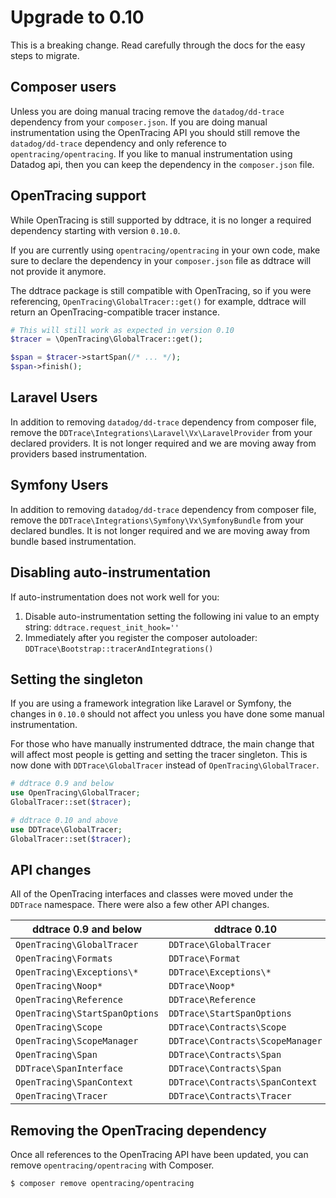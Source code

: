# Upgrade to 0.10

<aside class="warning">
This is a breaking change. Read carefully through the docs for the easy steps to migrate.
</aside>

## Composer users

Unless you are doing manual tracing remove the `datadog/dd-trace` dependency from your `composer.json`. If you are doing
manual instrumentation using the OpenTracing API you should still remove the `datadog/dd-trace` dependency and only
reference to `opentracing/opentracing`. If you like to manual instrumentation using Datadog api, then you can keep the
dependency in the `composer.json` file.

## OpenTracing support

While OpenTracing is still supported by ddtrace, it is no longer a required dependency starting with version `0.10.0`.

If you are currently using `opentracing/opentracing` in your own code, make sure to declare the dependency in your `composer.json` file as ddtrace will not provide it anymore.

The ddtrace package is still compatible with OpenTracing, so if you were referencing, `OpenTracing\GlobalTracer::get()` for example, ddtrace will return an OpenTracing-compatible tracer instance.

```php
# This will still work as expected in version 0.10
$tracer = \OpenTracing\GlobalTracer::get();

$span = $tracer->startSpan(/* ... */);
$span->finish();
```

## Laravel Users
In addition to removing `datadog/dd-trace` dependency from composer file, remove the
`DDTrace\Integrations\Laravel\Vx\LaravelProvider` from your declared providers. It is not longer required and we are
moving away from providers based instrumentation.

## Symfony Users
In addition to removing `datadog/dd-trace` dependency from composer file, remove the
`DDTrace\Integrations\Symfony\Vx\SymfonyBundle` from  your declared bundles. It is not longer required and we are
moving away from bundle based instrumentation.

## Disabling auto-instrumentation

If auto-instrumentation does not work well for you:
1. Disable auto-instrumentation setting the following ini value to an empty string: `ddtrace.request_init_hook=''`
1. Immediately after you register the composer autoloader: `DDTrace\Bootstrap::tracerAndIntegrations()`

## Setting the singleton

If you are using a framework integration like Laravel or Symfony, the changes in `0.10.0` should not affect you unless you have done some manual instrumentation.

For those who have manually instrumented ddtrace, the main change that will affect most people is getting and setting the tracer singleton. This is now done with `DDTrace\GlobalTracer` instead of `OpenTracing\GlobalTracer`.

```php
# ddtrace 0.9 and below
use OpenTracing\GlobalTracer;
GlobalTracer::set($tracer);

# ddtrace 0.10 and above
use DDTrace\GlobalTracer;
GlobalTracer::set($tracer);
```

## API changes

All of the OpenTracing interfaces and classes were moved under the `DDTrace` namespace. There were also a few other API changes.

| ddtrace 0.9 and below          | ddtrace 0.10
| ------------------------------ | ------------------------------
| `OpenTracing\GlobalTracer`     | `DDTrace\GlobalTracer`
| `OpenTracing\Formats`          | `DDTrace\Format`
| `OpenTracing\Exceptions\*`     | `DDTrace\Exceptions\*`
| `OpenTracing\Noop*`            | `DDTrace\Noop*`
| `OpenTracing\Reference`        | `DDTrace\Reference`
| `OpenTracing\StartSpanOptions` | `DDTrace\StartSpanOptions`
| `OpenTracing\Scope`            | `DDTrace\Contracts\Scope`
| `OpenTracing\ScopeManager`     | `DDTrace\Contracts\ScopeManager`
| `OpenTracing\Span`             | `DDTrace\Contracts\Span`
| `DDTrace\SpanInterface`        | `DDTrace\Contracts\Span`
| `OpenTracing\SpanContext`      | `DDTrace\Contracts\SpanContext`
| `OpenTracing\Tracer`           | `DDTrace\Contracts\Tracer`

## Removing the OpenTracing dependency

Once all references to the OpenTracing API have been updated, you can remove `opentracing/opentracing` with Composer.

```bash
$ composer remove opentracing/opentracing
```
